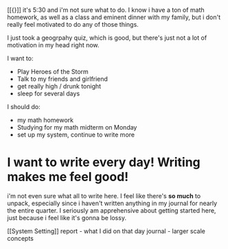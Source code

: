 [[{}]]
it's 5:30 and i'm not sure what to do. I know i have a ton of math homework, as well as a class and eminent dinner with my family, but i don't really feel motivated to do any of those things.

I just took a geogrpahy quiz, which is good, but there's just not a lot of motivation in my head right now.

I want to:
- Play Heroes of the Storm
- Talk to my friends and girlfriend
- get really high / drunk tonight
- sleep for several days


I should do:
- my math homework
- Studying for my math midterm on Monday
- set up my system, continue to write more


# I want to write every day! Writing makes me feel good!



i'm not even sure what all to write here. I feel like there's **so much** to unpack, especially since i haven't written anything in my journal for nearly the entire quarter. I seriously am apprehensive about getting started here, just because i feel like it's gonna be lossy.


[[System Setting]]
report - what I did on that day
journal - larger scale concepts

